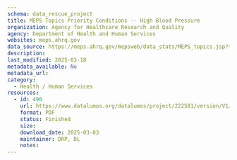 ```yaml
---
schema: data_rescue_project 
title: MEPS Topics Priority Conditions -- High Blood Pressure
organization: Agency for Healthcare Research and Quality
agency: Department of Health and Human Services
websites: meps.ahrq.gov
data_source: https://meps.ahrq.gov/mepsweb/data_stats/MEPS_topics.jsp?topicid=4Z3
description: 
last_modified: 2025-03-18
metadata_available: No
metadata_url: 
category:
  - Health / Human Services
resources:
  - id: 490
    url: https://www.datalumos.org/datalumos/project/222581/version/V1/view
    format: PDF
    status: Finished
    size: 
    download_date: 2025-03-03
    maintainer: DRP, DL
    notes: 
---
```


